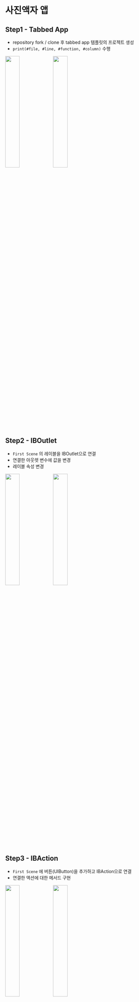 # 사진액자 앱



## Step1 - Tabbed App

- repository fork / clone 후 tabbed app 템플릿의 프로젝트 생성
- `print(#file, #line, #function, #column)` 수행

<img src="https://user-images.githubusercontent.com/40784518/73708250-33756780-4741-11ea-81c2-41d338082c20.png" width="30%"></img><img src="https://user-images.githubusercontent.com/40784518/73708290-4a1bbe80-4741-11ea-923f-7c785bf20149.png" width="30%"></img>



## Step2 - IBOutlet

- `First Scene` 의 레이블을 IBOutlet으로 연결
- 연결한 아웃렛 변수에 값을 변경
- 레이블 속성 변경 

<img src="https://user-images.githubusercontent.com/40784518/73643455-e2209600-46b6-11ea-8622-93676dcb80e6.png" width="30%"></img><img src="https://user-images.githubusercontent.com/40784518/73646679-4a727600-46bd-11ea-98f8-f576e10997ca.png" width="30%"></img>



## Step3 - IBAction

- `First Scene` 에 버튼(UIButton)을 추가하고 IBAction으로 연결
- 연결한 액션에 대한 메서드 구현

<img src="https://user-images.githubusercontent.com/40784518/73707948-4a678a00-4740-11ea-9651-9230bca8c16b.png" width="30%"></img><img src="https://user-images.githubusercontent.com/40784518/73708076-afbb7b00-4740-11ea-8395-72e7041abb61.png" width="30%"></img>



## Step4

- 새로운 Scene과 Segue 추가

<img src="https://user-images.githubusercontent.com/40784518/73715011-f23b8280-4755-11ea-8d77-4b70f6dce172.png" width="30%"></img><img src="https://user-images.githubusercontent.com/40784518/73715088-2d3db600-4756-11ea-922e-93770297ee3f.png" width="30%"></img>





## Step5 - View Controller

- 스토리보드 구성 요소와 클래스 코드와 연결해서 동작을 확장한다.
- View Controller Life Cycle 학습
  - viewWillAppear()
    - view가 나타나기 시작할 때 수행
  - viewDidAppear()
    - view가 다 나타나고 나면 수행
  - viewWillDisappear()
    - view가 사라지기 시작할 때 수행
  - viewDidDisappear()
    - view가 사라지고 나면 수행

<img src="https://user-images.githubusercontent.com/40784518/73719028-7d6e4580-4761-11ea-8801-0c2626fdf87e.png" width="30%"></img>



## Step6 - Container ViewController

- 내비게이션 컨트롤러(Navigation Controller)를 Embed 시켜서 동작하도록 개선

  

<img src="https://user-images.githubusercontent.com/40784518/73721169-ffad3880-4766-11ea-9429-db01e0d72eca.png" width="30%"></img><img src="https://user-images.githubusercontent.com/40784518/73721207-1784bc80-4767-11ea-978c-d1eb4443b285.png" width="30%"></img>